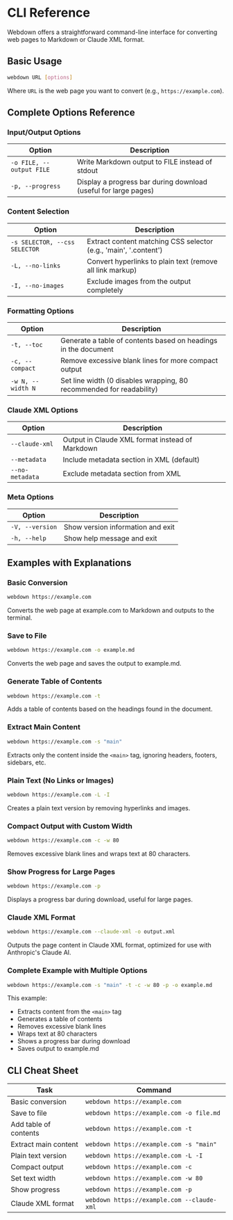 # CLI Reference

Webdown offers a straightforward command-line interface for converting web pages to Markdown or Claude XML format.

## Basic Usage

```bash
webdown URL [options]
```

Where `URL` is the web page you want to convert (e.g., `https://example.com`).

## Complete Options Reference

### Input/Output Options

| Option | Description |
|--------|-------------|
| `-o FILE, --output FILE` | Write Markdown output to FILE instead of stdout |
| `-p, --progress` | Display a progress bar during download (useful for large pages) |

### Content Selection

| Option | Description |
|--------|-------------|
| `-s SELECTOR, --css SELECTOR` | Extract content matching CSS selector (e.g., 'main', '.content') |
| `-L, --no-links` | Convert hyperlinks to plain text (remove all link markup) |
| `-I, --no-images` | Exclude images from the output completely |

### Formatting Options

| Option | Description |
|--------|-------------|
| `-t, --toc` | Generate a table of contents based on headings in the document |
| `-c, --compact` | Remove excessive blank lines for more compact output |
| `-w N, --width N` | Set line width (0 disables wrapping, 80 recommended for readability) |

### Claude XML Options

| Option | Description |
|--------|-------------|
| `--claude-xml` | Output in Claude XML format instead of Markdown |
| `--metadata` | Include metadata section in XML (default) |
| `--no-metadata` | Exclude metadata section from XML |

### Meta Options

| Option | Description |
|--------|-------------|
| `-V, --version` | Show version information and exit |
| `-h, --help` | Show help message and exit |

## Examples with Explanations

### Basic Conversion

```bash
webdown https://example.com
```
Converts the web page at example.com to Markdown and outputs to the terminal.

### Save to File

```bash
webdown https://example.com -o example.md
```
Converts the web page and saves the output to example.md.

### Generate Table of Contents

```bash
webdown https://example.com -t
```
Adds a table of contents based on the headings found in the document.

### Extract Main Content

```bash
webdown https://example.com -s "main"
```
Extracts only the content inside the `<main>` tag, ignoring headers, footers, sidebars, etc.

### Plain Text (No Links or Images)

```bash
webdown https://example.com -L -I
```
Creates a plain text version by removing hyperlinks and images.

### Compact Output with Custom Width

```bash
webdown https://example.com -c -w 80
```
Removes excessive blank lines and wraps text at 80 characters.

### Show Progress for Large Pages

```bash
webdown https://example.com -p
```
Displays a progress bar during download, useful for large pages.

### Claude XML Format

```bash
webdown https://example.com --claude-xml -o output.xml
```
Outputs the page content in Claude XML format, optimized for use with Anthropic's Claude AI.

### Complete Example with Multiple Options

```bash
webdown https://example.com -s "main" -t -c -w 80 -p -o example.md
```
This example:
- Extracts content from the `<main>` tag
- Generates a table of contents
- Removes excessive blank lines
- Wraps text at 80 characters
- Shows a progress bar during download
- Saves output to example.md

## CLI Cheat Sheet

| Task | Command |
|------|---------|
| Basic conversion | `webdown https://example.com` |
| Save to file | `webdown https://example.com -o file.md` |
| Add table of contents | `webdown https://example.com -t` |
| Extract main content | `webdown https://example.com -s "main"` |
| Plain text version | `webdown https://example.com -L -I` |
| Compact output | `webdown https://example.com -c` |
| Set text width | `webdown https://example.com -w 80` |
| Show progress | `webdown https://example.com -p` |
| Claude XML format | `webdown https://example.com --claude-xml` |
